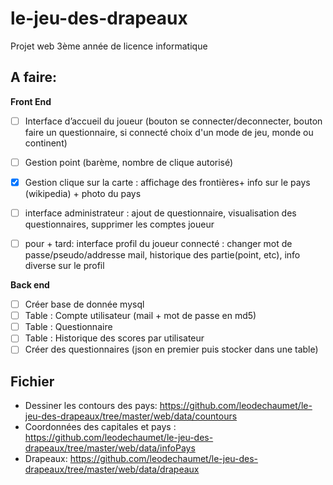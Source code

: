# le-jeu-des-drapeaux
Projet web 3ème année de licence informatique

## A faire:

<b>Front End</b>
- [ ] Interface d’accueil du joueur  (bouton se connecter/deconnecter, bouton faire un questionnaire, si connecté choix d'un mode de jeu, monde ou continent)
- [ ] Gestion point (barème, nombre de clique autorisé)
- [X] Gestion clique sur la carte : affichage des frontières+ info sur le pays (wikipedia) + photo du pays

- [ ] interface administrateur : ajout de questionnaire, visualisation des questionnaires, supprimer les comptes joueur
- [ ] pour + tard: interface profil du joueur connecté : changer mot de passe/pseudo/addresse mail, historique des partie(point, etc), info diverse sur le profil

<b>Back end</b>
- [ ] Créer base de donnée mysql
- [ ] Table : Compte utilisateur (mail + mot de passe en md5)
- [ ] Table : Questionnaire
- [ ] Table : Historique des scores par utilisateur
- [ ] Créer des questionnaires (json en premier puis stocker dans une table)

## Fichier
- Dessiner les contours des pays: https://github.com/leodechaumet/le-jeu-des-drapeaux/tree/master/web/data/countours
- Coordonnées des capitales et pays : https://github.com/leodechaumet/le-jeu-des-drapeaux/tree/master/web/data/infoPays
- Drapeaux: https://github.com/leodechaumet/le-jeu-des-drapeaux/tree/master/web/data/drapeaux
